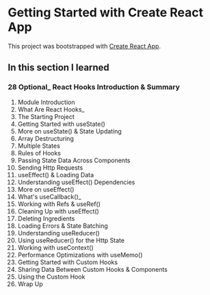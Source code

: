 # Getting Started with Create React App

This project was bootstrapped with [Create React App](https://github.com/facebook/create-react-app).

## In this section I learned
### 28 Optional_ React Hooks Introduction & Summary
1. Module Introduction
2. What Are React Hooks_
3. The Starting Project
4. Getting Started with useState()
5. More on useState() & State Updating
6. Array Destructuring
7. Multiple States
8. Rules of Hooks
9. Passing State Data Across Components
10. Sending Http Requests
11. useEffect() & Loading Data
12. Understanding useEffect() Dependencies
13. More on useEffect()
14. What's useCallback()_
15. Working with Refs & useRef()
16. Cleaning Up with useEffect()
17. Deleting Ingredients
18. Loading Errors & State Batching
20. Understanding useReducer()
21. Using useReducer() for the Http State
22. Working with useContext()
23. Performance Optimizations with useMemo()
24. Getting Started with Custom Hooks
25. Sharing Data Between Custom Hooks & Components
26. Using the Custom Hook
27. Wrap Up
